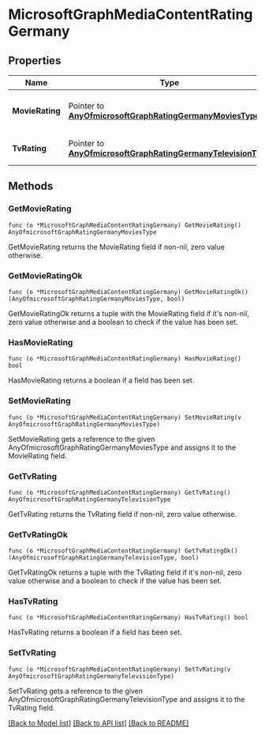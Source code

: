 # MicrosoftGraphMediaContentRatingGermany

## Properties

Name | Type | Description | Notes
------------ | ------------- | ------------- | -------------
**MovieRating** | Pointer to [**AnyOfmicrosoftGraphRatingGermanyMoviesType**](anyOf&lt;microsoft.graph.ratingGermanyMoviesType&gt;.md) | Movies rating selected for Germany | [optional] 
**TvRating** | Pointer to [**AnyOfmicrosoftGraphRatingGermanyTelevisionType**](anyOf&lt;microsoft.graph.ratingGermanyTelevisionType&gt;.md) | TV rating selected for Germany | [optional] 

## Methods

### GetMovieRating

`func (o *MicrosoftGraphMediaContentRatingGermany) GetMovieRating() AnyOfmicrosoftGraphRatingGermanyMoviesType`

GetMovieRating returns the MovieRating field if non-nil, zero value otherwise.

### GetMovieRatingOk

`func (o *MicrosoftGraphMediaContentRatingGermany) GetMovieRatingOk() (AnyOfmicrosoftGraphRatingGermanyMoviesType, bool)`

GetMovieRatingOk returns a tuple with the MovieRating field if it's non-nil, zero value otherwise
and a boolean to check if the value has been set.

### HasMovieRating

`func (o *MicrosoftGraphMediaContentRatingGermany) HasMovieRating() bool`

HasMovieRating returns a boolean if a field has been set.

### SetMovieRating

`func (o *MicrosoftGraphMediaContentRatingGermany) SetMovieRating(v AnyOfmicrosoftGraphRatingGermanyMoviesType)`

SetMovieRating gets a reference to the given AnyOfmicrosoftGraphRatingGermanyMoviesType and assigns it to the MovieRating field.

### GetTvRating

`func (o *MicrosoftGraphMediaContentRatingGermany) GetTvRating() AnyOfmicrosoftGraphRatingGermanyTelevisionType`

GetTvRating returns the TvRating field if non-nil, zero value otherwise.

### GetTvRatingOk

`func (o *MicrosoftGraphMediaContentRatingGermany) GetTvRatingOk() (AnyOfmicrosoftGraphRatingGermanyTelevisionType, bool)`

GetTvRatingOk returns a tuple with the TvRating field if it's non-nil, zero value otherwise
and a boolean to check if the value has been set.

### HasTvRating

`func (o *MicrosoftGraphMediaContentRatingGermany) HasTvRating() bool`

HasTvRating returns a boolean if a field has been set.

### SetTvRating

`func (o *MicrosoftGraphMediaContentRatingGermany) SetTvRating(v AnyOfmicrosoftGraphRatingGermanyTelevisionType)`

SetTvRating gets a reference to the given AnyOfmicrosoftGraphRatingGermanyTelevisionType and assigns it to the TvRating field.


[[Back to Model list]](../README.md#documentation-for-models) [[Back to API list]](../README.md#documentation-for-api-endpoints) [[Back to README]](../README.md)


